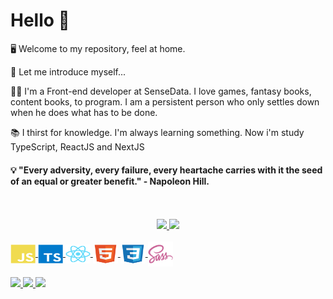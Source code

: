 # Hello 👋

🖥️ Welcome to my repository, feel at home.

<p>👨 Let me introduce myself...</p>
<p>👨‍💻 I'm a Front-end developer at SenseData. I love games, fantasy books, content books, to program. 
  I am a persistent person who only settles down when he does what has to be done.</p>
<p>📚 I thirst for knowledge. I'm always learning something. Now i'm study TypeScript, ReactJS and NextJS<p>


#### 💡 "Every adversity, every failure, every heartache carries with it the seed of an equal or greater benefit." - Napoleon Hill.
<br>
<br>
<div align="center">
  <a href="https://github.com/brenoangelo">
  <img height="180em" src="https://github-readme-stats.vercel.app/api?username=brenoangelo&show_icons=true&theme=dracula&include_all_commits=true&count_private=true"/>
  <img height="180em" src="https://github-readme-stats.vercel.app/api/top-langs/?username=brenoangelo&layout=compact&langs_count=7&theme=dracula"/>
</div>
<br>
<div>
  <a href="https://github.com/brenoangelo">
       <img align="center" alt="Breno-Js" height="30" width="40" src="https://raw.githubusercontent.com/devicons/devicon/master/icons/javascript/javascript-plain.svg">
    <img align="center" alt="Breno-Ts" height="30" width="40" src="https://raw.githubusercontent.com/devicons/devicon/master/icons/typescript/typescript-plain.svg">
    <img align="center" alt="Breno-React" height="30" width="40" src="https://raw.githubusercontent.com/devicons/devicon/master/icons/react/react-original.svg">
       <img align="center" alt="Breno-HTML" height="30" width="40" src="https://raw.githubusercontent.com/devicons/devicon/master/icons/html5/html5-original.svg">
       <img align="center" alt="Breno-CSS" height="30" width="40" src="https://raw.githubusercontent.com/devicons/devicon/master/icons/css3/css3-original.svg">
       <img align="center" src="https://raw.githubusercontent.com/devicons/devicon/master/icons/sass/sass-original.svg" alt="Breno-Sass" width="40" height="40" />
  </a>
  
</div>
<br>
<div>
    <a target='_blank' href="https://www.instagram.com/brenodev/">
        <img src="https://img.shields.io/badge/Instagram-E4405F?style=for-the-badge&logo=instagram&logoColor=white">
    </a>
    <a target='_blank' href="https://www.linkedin.com/in/breno-angelo-1005/">
        <img src="https://img.shields.io/badge/LinkedIn-0077B5?style=for-the-badge&logo=linkedin&logoColor=white">
    </a>
    <a href="https://brenoangelo.github.io/brenodev/" target="_blank">
      <img src="https://img.shields.io/badge/-website-%5B?style=for-the-badge&logo=opel&logoColor=white" target="_blank">
    </a>
</div>
